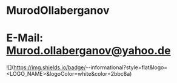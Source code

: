 # MurodOllaberganov

# E-Mail: Murod.ollaberganov@yahoo.de

![](https://img.shields.io/badge/<JS Code>-<Javascript>-informational?style=flat&logo=<LOGO_NAME>&logoColor=white&color=2bbc8a)
